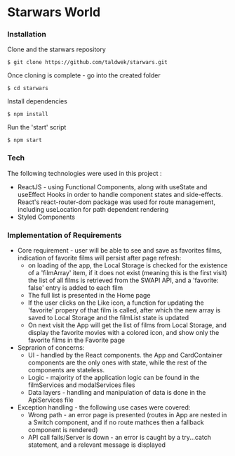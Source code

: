 # Starwars World

### Installation

Clone and the starwars repository
```
$ git clone https://github.com/taldwek/starwars.git
``` 
Once cloning is complete - go into the created folder
```
$ cd starwars
``` 
Install dependencies
```
$ npm install
``` 
Run the 'start' script
```
$ npm start
``` 



### Tech

The following technologies were used in this project :

* ReactJS - using Functional Components, along with useState and useEffect Hooks in order to handle component states and side-effects. 
React's react-router-dom package was used for route management, including useLocation for path dependent rendering 
* Styled Components

### Implementation of Requirements
* Core requirement - user will be able to see and save as favorites films, indication of favorite films will persist after page refresh:
    * on loading of the app, the Local Storage is checked for the existence of a 'filmArray' item, if it does not exist (meaning this is the first visit) the list of all films is retrieved from the SWAPI API, and a 'favorite: false' entry is added to each film
    * The full list is presented in the Home page
    * If the user clicks on the Like icon, a function for updating the 'favorite' propery of that film is called, after which the new array is saved to Local Storage and the filmList state is updated
    * On next visit the App will get the list of films from Local Storage, and display the favorite movies with a colored icon, and show only the favorite films in the Favorite page
* Seprarion of concerns: 
    * UI - handled by the React components. the App and CardContainer components are the only ones with state, while the rest of the components are stateless. 
    * Logic - majority of the application logic can be found in the filmServices and modalServices files
    * Data layers - handling and manipulation of data is done in the ApiServices file
* Exception handling - the following use cases were covered:
    * Wrong path - an error page is presented (routes in App are nested in a Switch component, and if no route mathces then a fallback component is rendered)
    * API call fails/Server is down - an error is caught by a try...catch statement, and a relevant message is displayed


